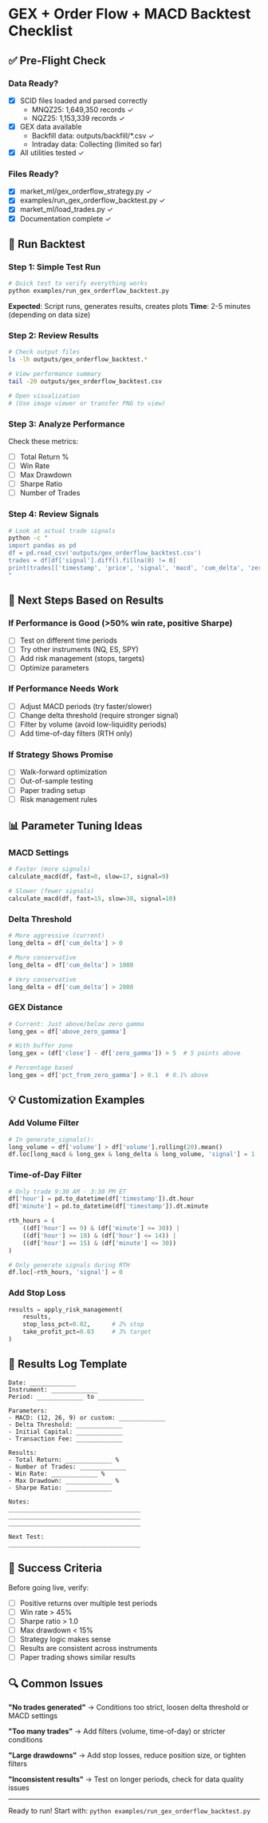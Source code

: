 # GEX + Order Flow + MACD Backtest Checklist

## ✅ Pre-Flight Check

### Data Ready?
- [x] SCID files loaded and parsed correctly
  - MNQZ25: 1,649,350 records ✓
  - NQZ25: 1,153,339 records ✓
- [x] GEX data available
  - Backfill data: outputs/backfill/*.csv ✓
  - Intraday data: Collecting (limited so far)
- [x] All utilities tested ✓

### Files Ready?
- [x] market_ml/gex_orderflow_strategy.py ✓
- [x] examples/run_gex_orderflow_backtest.py ✓
- [x] market_ml/load_trades.py ✓
- [x] Documentation complete ✓

## 🚀 Run Backtest

### Step 1: Simple Test Run
```bash
# Quick test to verify everything works
python examples/run_gex_orderflow_backtest.py
```

**Expected**: Script runs, generates results, creates plots
**Time**: 2-5 minutes (depending on data size)

### Step 2: Review Results
```bash
# Check output files
ls -lh outputs/gex_orderflow_backtest.*

# View performance summary
tail -20 outputs/gex_orderflow_backtest.csv

# Open visualization
# (Use image viewer or transfer PNG to view)
```

### Step 3: Analyze Performance
Check these metrics:
- [ ] Total Return %
- [ ] Win Rate
- [ ] Max Drawdown
- [ ] Sharpe Ratio
- [ ] Number of Trades

### Step 4: Review Signals
```bash
# Look at actual trade signals
python -c "
import pandas as pd
df = pd.read_csv('outputs/gex_orderflow_backtest.csv')
trades = df[df['signal'].diff().fillna(0) != 0]
print(trades[['timestamp', 'price', 'signal', 'macd', 'cum_delta', 'zero_gamma']].head(20))
"
```

## 🔧 Next Steps Based on Results

### If Performance is Good (>50% win rate, positive Sharpe)
- [ ] Test on different time periods
- [ ] Try other instruments (NQ, ES, SPY)
- [ ] Add risk management (stops, targets)
- [ ] Optimize parameters

### If Performance Needs Work
- [ ] Adjust MACD periods (try faster/slower)
- [ ] Change delta threshold (require stronger signal)
- [ ] Filter by volume (avoid low-liquidity periods)
- [ ] Add time-of-day filters (RTH only)

### If Strategy Shows Promise
- [ ] Walk-forward optimization
- [ ] Out-of-sample testing
- [ ] Paper trading setup
- [ ] Risk management rules

## 📊 Parameter Tuning Ideas

### MACD Settings
```python
# Faster (more signals)
calculate_macd(df, fast=8, slow=17, signal=9)

# Slower (fewer signals)
calculate_macd(df, fast=15, slow=30, signal=10)
```

### Delta Threshold
```python
# More aggressive (current)
long_delta = df['cum_delta'] > 0

# More conservative
long_delta = df['cum_delta'] > 1000

# Very conservative
long_delta = df['cum_delta'] > 2000
```

### GEX Distance
```python
# Current: Just above/below zero gamma
long_gex = df['above_zero_gamma']

# With buffer zone
long_gex = (df['close'] - df['zero_gamma']) > 5  # 5 points above

# Percentage based
long_gex = df['pct_from_zero_gamma'] > 0.1  # 0.1% above
```

## 💡 Customization Examples

### Add Volume Filter
```python
# In generate_signals():
long_volume = df['volume'] > df['volume'].rolling(20).mean()
df.loc[long_macd & long_gex & long_delta & long_volume, 'signal'] = 1
```

### Time-of-Day Filter
```python
# Only trade 9:30 AM - 3:30 PM ET
df['hour'] = pd.to_datetime(df['timestamp']).dt.hour
df['minute'] = pd.to_datetime(df['timestamp']).dt.minute

rth_hours = (
    ((df['hour'] == 9) & (df['minute'] >= 30)) |
    ((df['hour'] >= 10) & (df['hour'] <= 14)) |
    ((df['hour'] == 15) & (df['minute'] <= 30))
)

# Only generate signals during RTH
df.loc[~rth_hours, 'signal'] = 0
```

### Add Stop Loss
```python
results = apply_risk_management(
    results,
    stop_loss_pct=0.02,      # 2% stop
    take_profit_pct=0.03     # 3% target
)
```

## 📝 Results Log Template

```
Date: _____________
Instrument: _____________
Period: _____________ to _____________

Parameters:
- MACD: (12, 26, 9) or custom: _____________
- Delta Threshold: _____________
- Initial Capital: _____________
- Transaction Fee: _____________

Results:
- Total Return: _____________ %
- Number of Trades: _____________
- Win Rate: _____________ %
- Max Drawdown: _____________ %
- Sharpe Ratio: _____________

Notes:
_____________________________________
_____________________________________
_____________________________________

Next Test:
_____________________________________
```

## 🎯 Success Criteria

Before going live, verify:
- [ ] Positive returns over multiple test periods
- [ ] Win rate > 45%
- [ ] Sharpe ratio > 1.0
- [ ] Max drawdown < 15%
- [ ] Strategy logic makes sense
- [ ] Results are consistent across instruments
- [ ] Paper trading shows similar results

## 🔍 Common Issues

**"No trades generated"**
→ Conditions too strict, loosen delta threshold or MACD settings

**"Too many trades"**
→ Add filters (volume, time-of-day) or stricter conditions

**"Large drawdowns"**
→ Add stop losses, reduce position size, or tighten filters

**"Inconsistent results"**
→ Test on longer periods, check for data quality issues

---

Ready to run! Start with: `python examples/run_gex_orderflow_backtest.py`
